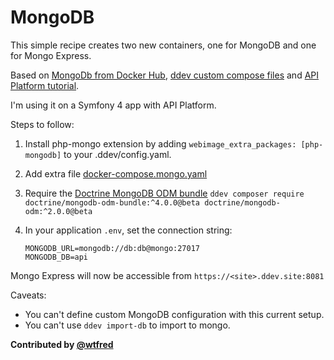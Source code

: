 # MongoDB

This simple recipe creates two new containers, one for MongoDB and one for Mongo Express.

Based on [MongoDb from Docker Hub](https://hub.docker.com/_/mongo?tab=description#-via-docker-stack-deploy-or-docker-compose), [ddev custom compose files](https://ddev.readthedocs.io/en/stable/users/extend/custom-compose-files/) and [API Platform tutorial](https://api-platform.com/docs/core/mongodb/#enabling-mongodb-support).

I'm using it on a Symfony 4 app with API Platform.

Steps to follow:

1. Install php-mongo extension by adding `webimage_extra_packages: [php-mongodb]` to your .ddev/config.yaml.

2. Add extra file [docker-compose.mongo.yaml](docker-compose.mongo.yaml)

3. Require the [Doctrine MongoDB ODM bundle](https://github.com/doctrine/DoctrineMongoDBBundle)
    `ddev composer require doctrine/mongodb-odm-bundle:^4.0.0@beta doctrine/mongodb-odm:^2.0.0@beta`

4. In your application `.env`, set the connection string:

    ```
    MONGODB_URL=mongodb://db:db@mongo:27017
    MONGODB_DB=api
    ```

Mongo Express will now be accessible from `https://<site>.ddev.site:8081`

Caveats:

* You can't define custom MongoDB configuration with this current setup.
* You can't use `ddev import-db` to import to mongo.

**Contributed by [@wtfred](https://github.com/wtfred)**
